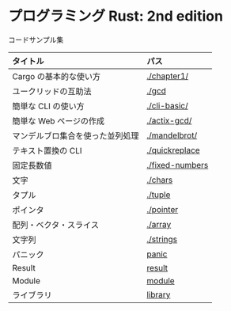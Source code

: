 # プログラミング Rust: 2nd edition

コードサンプル集

| タイトル                         | パス                              |
| :------------------------------- | :-------------------------------- |
| Cargo の基本的な使い方           | [./chapter1/](./chapter1)         |
| ユークリッドの互助法             | [./gcd](./gcd)                    |
| 簡単な CLI の使い方              | [./cli-basic/](./cli-basic)       |
| 簡単な Web ページの作成          | [./actix-gcd/](./actix-gcd)       |
| マンデルブロ集合を使った並列処理 | [./mandelbrot/](./mandelbrot)     |
| テキスト置換の CLI               | [./quickreplace](./quickreplace)  |
| 固定長数値                       | [./fixed-numbers](./fixed-number) |
| 文字                             | [./chars](./chars)                |
| タプル                           | [./tuple](./tuple)                |
| ポインタ                         | [./pointer](./pointer)            |
| 配列・ベクタ・スライス           | [./array](./array)                |
| 文字列                           | [./strings](./strings)            |
| パニック                         | [panic](./panic)                  |
| Result                           | [result](./result)                |
| Module                           | [module](./module)                |
| ライブラリ                       | [library](./library)              |
